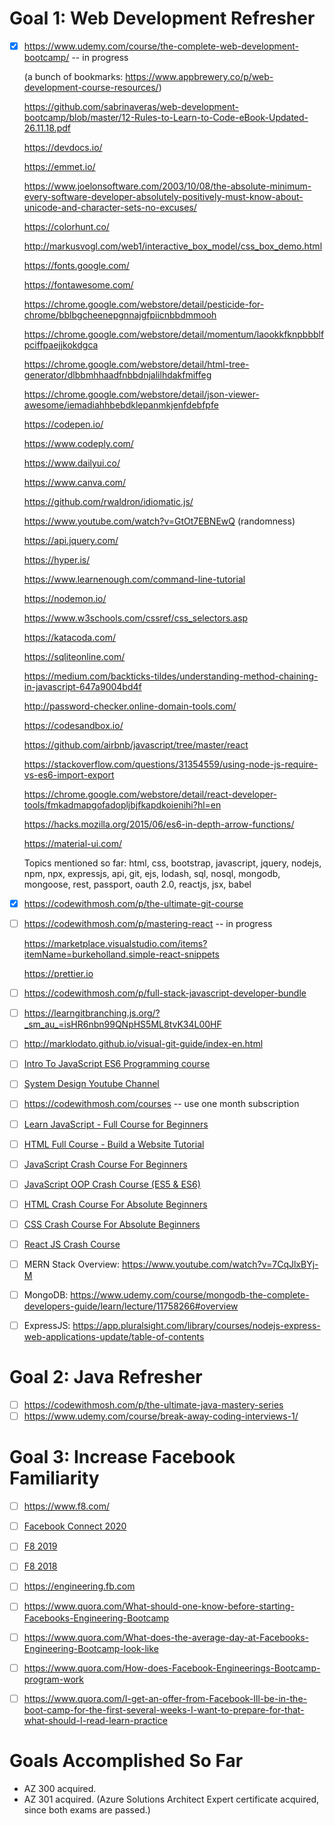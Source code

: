 # Goal 1: Web Development Refresher
- [x] https://www.udemy.com/course/the-complete-web-development-bootcamp/ -- in progress
    
    (a bunch of bookmarks: https://www.appbrewery.co/p/web-development-course-resources/)
    
    https://github.com/sabrinaveras/web-development-bootcamp/blob/master/12-Rules-to-Learn-to-Code-eBook-Updated-26.11.18.pdf  
    
    https://devdocs.io/
    
    https://emmet.io/
    
    https://www.joelonsoftware.com/2003/10/08/the-absolute-minimum-every-software-developer-absolutely-positively-must-know-about-unicode-and-character-sets-no-excuses/
    
    https://colorhunt.co/
    
    http://markusvogl.com/web1/interactive_box_model/css_box_demo.html
    
    https://fonts.google.com/
    
    https://fontawesome.com/

    https://chrome.google.com/webstore/detail/pesticide-for-chrome/bblbgcheenepgnnajgfpiicnbbdmmooh
    
    https://chrome.google.com/webstore/detail/momentum/laookkfknpbbblfpciffpaejjkokdgca
    
    https://chrome.google.com/webstore/detail/html-tree-generator/dlbbmhhaadfnbbdnjalilhdakfmiffeg
    
    https://chrome.google.com/webstore/detail/json-viewer-awesome/iemadiahhbebdklepanmkjenfdebfpfe
    
    https://codepen.io/
    
    https://www.codeply.com/
    
    https://www.dailyui.co/
    
    https://www.canva.com/
    
    https://github.com/rwaldron/idiomatic.js/
    
    https://www.youtube.com/watch?v=GtOt7EBNEwQ (randomness)
    
    https://api.jquery.com/
    
    https://hyper.is/
    
    https://www.learnenough.com/command-line-tutorial
    
    https://nodemon.io/
    
    https://www.w3schools.com/cssref/css_selectors.asp
    
    https://katacoda.com/
    
    https://sqliteonline.com/
    
    https://medium.com/backticks-tildes/understanding-method-chaining-in-javascript-647a9004bd4f
    
    http://password-checker.online-domain-tools.com/
    
    https://codesandbox.io/
    
    https://github.com/airbnb/javascript/tree/master/react
    
    https://stackoverflow.com/questions/31354559/using-node-js-require-vs-es6-import-export
    
    https://chrome.google.com/webstore/detail/react-developer-tools/fmkadmapgofadopljbjfkapdkoienihi?hl=en
    
    https://hacks.mozilla.org/2015/06/es6-in-depth-arrow-functions/
    
    https://material-ui.com/
    
    Topics mentioned so far: html, css, bootstrap, javascript, jquery, nodejs, npm, npx, expressjs, api, git, ejs, lodash, sql, nosql, mongodb, mongoose, rest, passport, oauth 2.0, reactjs, jsx, babel
- [x] https://codewithmosh.com/p/the-ultimate-git-course
- [ ] https://codewithmosh.com/p/mastering-react -- in progress

    https://marketplace.visualstudio.com/items?itemName=burkeholland.simple-react-snippets
    
    https://prettier.io
- [ ] https://codewithmosh.com/p/full-stack-javascript-developer-bundle
- [ ] https://learngitbranching.js.org/?_sm_au_=isHR6nbn99QNpHS5ML8tvK34L00HF
- [ ] http://marklodato.github.io/visual-git-guide/index-en.html
- [ ] [Intro To JavaScript ES6 Programming course](https://www.youtube.com/playlist?list=PL-xu4i_QDSxcoDNeh8rx5-pHCCTOg0XsI)
- [ ] [System Design Youtube Channel](https://www.youtube.com/channel/UC9vLsnF6QPYuH51njmIooCQ)
- [ ] https://codewithmosh.com/courses -- use one month subscription
- [ ] [Learn JavaScript - Full Course for Beginners](https://www.youtube.com/watch?v=PkZNo7MFNFg)
- [ ] [HTML Full Course - Build a Website Tutorial](https://www.youtube.com/watch?v=pQN-pnXPaVg)
- [ ] [JavaScript Crash Course For Beginners](https://www.youtube.com/watch?v=hdI2bqOjy3c)
- [ ] [JavaScript OOP Crash Course (ES5 & ES6)](https://www.youtube.com/watch?v=vDJpGenyHaA)
- [ ] [HTML Crash Course For Absolute Beginners](https://www.youtube.com/watch?v=UB1O30fR-EE)
- [ ] [CSS Crash Course For Absolute Beginners](https://www.youtube.com/watch?v=yfoY53QXEnI)
- [ ] [React JS Crash Course](https://www.youtube.com/watch?v=sBws8MSXN7A)
- [ ] MERN Stack Overview: https://www.youtube.com/watch?v=7CqJlxBYj-M
- [ ] MongoDB: https://www.udemy.com/course/mongodb-the-complete-developers-guide/learn/lecture/11758266#overview
- [ ] ExpressJS: https://app.pluralsight.com/library/courses/nodejs-express-web-applications-update/table-of-contents

# Goal 2: Java Refresher
- [ ] https://codewithmosh.com/p/the-ultimate-java-mastery-series
- [ ] https://www.udemy.com/course/break-away-coding-interviews-1/

# Goal 3: Increase Facebook Familiarity
- [ ] https://www.f8.com/
- [ ] [Facebook Connect 2020](https://www.youtube.com/watch?v=yAp2ipmJcnk&list=PLb0IAmt7-GS2p9H4LubREWTlgaWhop2U1)
- [ ] [F8 2019](https://www.youtube.com/watch?v=xK0RwubFi-U&list=PLb0IAmt7-GS1fAT0UHQNV2YOcx8CDjrWl)
- [ ] [F8 2018](https://www.youtube.com/watch?v=ldtuSYqgPLQ&list=PLb0IAmt7-GS0RLjX7uCpbqGOhrKYTJW_8)
- [ ] https://engineering.fb.com
- [ ] https://www.quora.com/What-should-one-know-before-starting-Facebooks-Engineering-Bootcamp
- [ ] https://www.quora.com/What-does-the-average-day-at-Facebooks-Engineering-Bootcamp-look-like
- [ ] https://www.quora.com/How-does-Facebook-Engineerings-Bootcamp-program-work
- [ ] https://www.quora.com/I-get-an-offer-from-Facebook-Ill-be-in-the-boot-camp-for-the-first-several-weeks-I-want-to-prepare-for-that-what-should-I-read-learn-practice


# Goals Accomplished So Far
- AZ 300 acquired.
- AZ 301 acquired. (Azure Solutions Architect Expert certificate acquired, since both exams are passed.)
